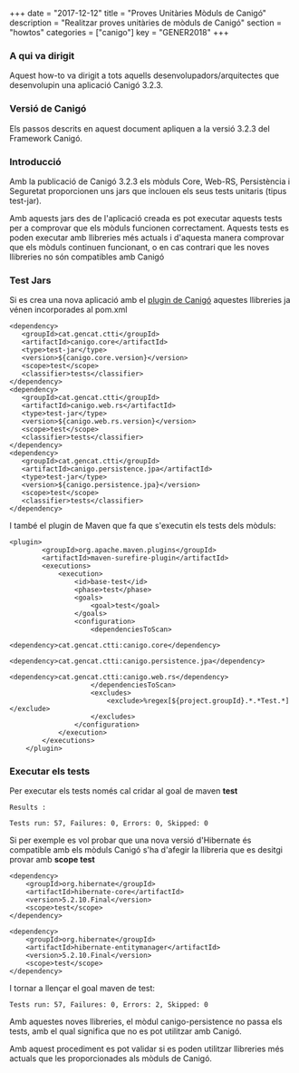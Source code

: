 +++
date = "2017-12-12"
title = "Proves Unitàries Mòduls de Canigó"
description = "Realitzar proves unitàries de mòduls de Canigó"
section = "howtos"
categories = ["canigo"]
key = "GENER2018"
+++

### A qui va dirigit

Aquest how-to va dirigit a tots aquells desenvolupadors/arquitectes que desenvolupin una aplicació Canigó 3.2.3.

### Versió de Canigó

Els passos descrits en aquest document apliquen a la versió 3.2.3 del Framework Canigó.

### Introducció

Amb la publicació de Canigó 3.2.3 els mòduls Core, Web-RS, Persistència i Seguretat proporcionen uns jars que inclouen els seus tests unitaris (tipus test-jar).

Amb aquests jars des de l'aplicació creada es pot executar aquests tests per a comprovar que els mòduls funcionen correctament. Aquests tests es poden executar amb llibreries més actuals i d'aquesta manera comprovar que els mòduls continuen funcionant, o en cas contrari que les noves llibreries no són compatibles amb Canigó

### Test Jars

Si es crea una nova aplicació amb el [plugin de Canigó](/canigo-download-related/plugin-canigo/) aquestes llibreries ja vénen incorporades al pom.xml

	<dependency>
	   <groupId>cat.gencat.ctti</groupId>
	   <artifactId>canigo.core</artifactId>
	   <type>test-jar</type>
	   <version>${canigo.core.version}</version>
	   <scope>test</scope>
	   <classifier>tests</classifier>
	</dependency>
	<dependency>
	   <groupId>cat.gencat.ctti</groupId>
	   <artifactId>canigo.web.rs</artifactId>
	   <type>test-jar</type>
	   <version>${canigo.web.rs.version}</version>
	   <scope>test</scope>
	   <classifier>tests</classifier>
	</dependency>
	<dependency>
	   <groupId>cat.gencat.ctti</groupId>
	   <artifactId>canigo.persistence.jpa</artifactId>
	   <type>test-jar</type>
	   <version>${canigo.persistence.jpa}</version>
	   <scope>test</scope>
	   <classifier>tests</classifier>
	</dependency>

I també el plugin de Maven que fa que s'executin els tests dels mòduls:


	<plugin>
			<groupId>org.apache.maven.plugins</groupId>
			<artifactId>maven-surefire-plugin</artifactId>
			<executions>
				<execution>
					<id>base-test</id>
					<phase>test</phase>
					<goals>
						<goal>test</goal>
					</goals>
					<configuration>
						<dependenciesToScan>
							<dependency>cat.gencat.ctti:canigo.core</dependency>
							<dependency>cat.gencat.ctti:canigo.persistence.jpa</dependency>
							<dependency>cat.gencat.ctti:canigo.web.rs</dependency>
						</dependenciesToScan>
						<excludes>
							<exclude>%regex[${project.groupId}.*.*Test.*]</exclude>
						</excludes>
					</configuration>
				</execution>
			</executions>
		</plugin>

### Executar els tests

Per executar els tests només cal cridar al goal de maven **test**

	Results :

	Tests run: 57, Failures: 0, Errors: 0, Skipped: 0

Si per exemple es vol probar que una nova versió d'Hibernate és compatible amb els mòduls Canigó s'ha d'afegir la llibreria que es desitgi provar amb **scope test**


	<dependency>
		<groupId>org.hibernate</groupId>
		<artifactId>hibernate-core</artifactId>
		<version>5.2.10.Final</version>
		<scope>test</scope>
	</dependency>
			
	<dependency>
		<groupId>org.hibernate</groupId>
		<artifactId>hibernate-entitymanager</artifactId>
		<version>5.2.10.Final</version>
		<scope>test</scope>
	</dependency>

I tornar a llençar el goal maven de test:

	Tests run: 57, Failures: 0, Errors: 2, Skipped: 0

Amb aquestes noves llibreries, el mòdul canigo-persistence no passa els tests, amb el qual significa que no es pot utilitzar amb Canigó.

Amb aquest procediment es pot validar si es poden utilitzar llibreries més actuals que les proporcionades als mòduls de Canigó.

